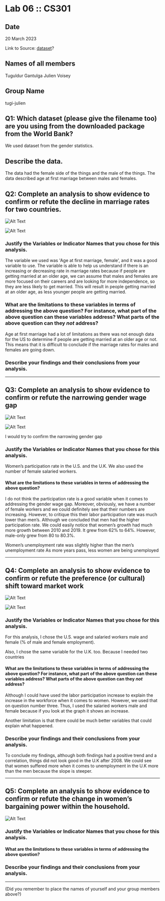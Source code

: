 # Lab 06 :: CS301

## Date

20 March 2023

Link to Source: [dataset](https://datacatalog.worldbank.org/search/dataset/0037654/Gender-Statistics)?

## Names of all members 

Tuguldur Gantulga
Julien Voisey

## Group Name

tugi-julien

## Q1: Which dataset (please give the filename too) are you using from the downloaded package from the World Bank?

We used dataset from the gender statistics.

## Describe the data.

The data had the female side of the things and the male of the things. The data described age at first marriage between males and females.

## Q2: Complete an analysis to show evidence to confirm or refute the decline in marriage rates for two countries. 

![Alt Text](female_age.png)

![Alt Text](male_age.png)


### Justify the Variables or Indicator Names that you chose for this analysis. 

The variable we used was 'Age at first marriage, female', and it was a good variable to use. The variable is able to help us understand if there is an increasing or decreasing rate in marriage rates because if people are getting married at an older age, we can assume that males and females are more focused on their careers and are looking for more independence, so they are less likely to get married. This will result in people getting married at an older age, as less younger people are getting married.


### What are the limitations to these variables in terms of addressing the above question? For instance, what part of the above question can these variables address? What parts of the above question can they _not_ address?

Age at first marriage had a lot of limitations as there was not enough data for the US to determine if people are getting married at an older age or not. This means that it is difficult to conclude if the marriage rates for males and females are going down.

### Describe your findings and their conclusions from your analysis.



---

## Q3: Complete an analysis to show evidence to confirm or refute the narrowing gender wage gap

![Alt Text](women's.png)

![Alt Text](male+graph.png)


I would try to confirm the narrowing gender gap


### Justify the Variables or Indicator Names that you chose for this analysis.


Women’s participation rate in the U.S. and the U.K.
We also used the number of female salaried workers.


#### What are the limitations to these variables in terms of addressing the above question?


I do not think the participation rate is a good variable when it comes to addressing the gender wage gap. Moreover, obviously, we have a number of female workers and we could definitely see that their numbers are increasing. However, to critique this their labor participation rate was much lower than men’s. Although we concluded that men had the higher participation rate. We could easily notice that women’s growth had much more growth between 2010 and 2019. It grew from 62% to 64%. However, male-only grew from 80 to 80.3%.

Women’s unemployment rate was slightly higher than the men’s unemployment rate
As more years pass, less women are being unemployed

---


## Q4: Complete an analysis to show evidence to confirm or refute the preference (or cultural) shift toward market work


![Alt Text](UK.png)


![Alt Text](USworkers.png)



### Justify the Variables or Indicator Names that you chose for this analysis.


For this analysis, I chose the U.S. wage and salaried workers male and female (% of male and female employment).


Also, I chose the same variable for the U.K. too. Because I needed two countries


#### What are the limitations to these variables in terms of addressing the above question? For instance, what part of the above question can these variables address? What parts of the above question can they _not_ address?


Although I could have used the labor participation increase to explain the increase in the workforce when it comes to women. However, we used that on question number three. Thus, I used the salaried workers male and female because if you look at the graph it shows an increase. 

Another limitation is that there could be much better variables that could explain what happened.

### Describe your findings and their conclusions from your analysis.


To conclude my findings, although both findings had a positive trend and a correlation, things did not look good in the U.K after 2008. We could see that women suffered more when it comes to unemployment in the U.K more than the men because the slope is steeper.




---

## Q5: Complete an analysis to show evidence to confirm or refute the change in women’s bargaining power within the household.


![Alt Text](Bargaining_woman.png)

### Justify the Variables or Indicator Names that you chose for this analysis. 



#### What are the limitations to these variables in terms of addressing the above question? 



### Describe your findings and their conclusions from your analysis.



---

(Did you remember to place the names of yourself and your group members above?)